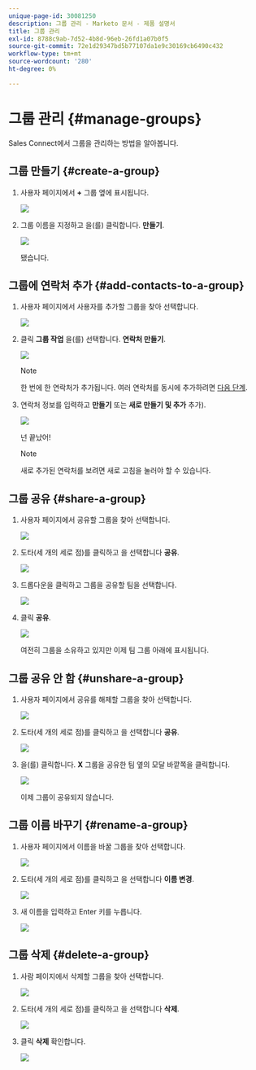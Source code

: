 ```yaml
---
unique-page-id: 30081250
description: 그룹 관리 - Marketo 문서 - 제품 설명서
title: 그룹 관리
exl-id: 8788c9ab-7d52-4b8d-96eb-26fd1a07b0f5
source-git-commit: 72e1d29347bd5b77107da1e9c30169cb6490c432
workflow-type: tm+mt
source-wordcount: '280'
ht-degree: 0%

---
```


# 그룹 관리 {#manage-groups}

Sales Connect에서 그룹을 관리하는 방법을 알아봅니다.

## 그룹 만들기 {#create-a-group}

1. 사용자 페이지에서 **+** 그룹 옆에 표시됩니다.

   ![](assets/one-4.png)

1. 그룹 이름을 지정하고 을(를) 클릭합니다. **만들기**.

   ![](assets/two-3.png)

   됐습니다.

## 그룹에 연락처 추가 {#add-contacts-to-a-group}

1. 사용자 페이지에서 사용자를 추가할 그룹을 찾아 선택합니다.

   ![](assets/three-3.png)

1. 클릭 **그룹 작업** 을(를) 선택합니다. **연락처 만들기**.

   ![](assets/four-3.png)

   >[!NOTE]
   >
   >한 번에 한 연락처가 추가됩니다. 여러 연락처를 동시에 추가하려면 [다음 단계](/help/marketo/product-docs/marketo-sales-connect/people/managing-contacts/import-contacts-via-csv.md).

1. 연락처 정보를 입력하고 **만들기** 또는 **새로 만들기 및 추가** 추가).

   ![](assets/five-3.png)

   넌 끝났어!

   >[!NOTE]
   >
   >새로 추가된 연락처를 보려면 새로 고침을 눌러야 할 수 있습니다.

## 그룹 공유 {#share-a-group}

1. 사용자 페이지에서 공유할 그룹을 찾아 선택합니다.

   ![](assets/six.png)

1. 도타(세 개의 세로 점)를 클릭하고 을 선택합니다 **공유**.

   ![](assets/seven.png)

1. 드롭다운을 클릭하고 그룹을 공유할 팀을 선택합니다.

   ![](assets/eight.png)

1. 클릭 **공유**.

   ![](assets/nine.png)

   여전히 그룹을 소유하고 있지만 이제 팀 그룹 아래에 표시됩니다.

## 그룹 공유 안 함 {#unshare-a-group}

1. 사용자 페이지에서 공유를 해제할 그룹을 찾아 선택합니다.

   ![](assets/ten.png)

1. 도타(세 개의 세로 점)를 클릭하고 을 선택합니다 **공유**.

   ![](assets/eleven.png)

1. 을(를) 클릭합니다. **X** 그룹을 공유한 팀 옆의 모달 바깥쪽을 클릭합니다.

   ![](assets/twelve.png)

   이제 그룹이 공유되지 않습니다.

## 그룹 이름 바꾸기 {#rename-a-group}

1. 사용자 페이지에서 이름을 바꿀 그룹을 찾아 선택합니다.

   ![](assets/six.png)

1. 도타(세 개의 세로 점)를 클릭하고 을 선택합니다 **이름 변경**.

   ![](assets/thirteen.png)

1. 새 이름을 입력하고 Enter 키를 누릅니다.

   ![](assets/fourteen.png)

## 그룹 삭제 {#delete-a-group}

1. 사람 페이지에서 삭제할 그룹을 찾아 선택합니다.

   ![](assets/fifteen.png)

1. 도타(세 개의 세로 점)를 클릭하고 을 선택합니다 **삭제**.

   ![](assets/sixteen.png)

1. 클릭 **삭제** 확인합니다.

   ![](assets/seventeen.png)
